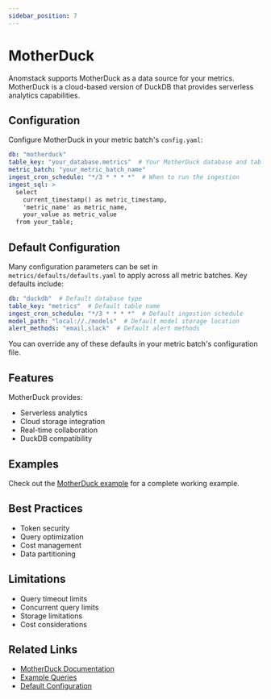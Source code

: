 ```yaml
---
sidebar_position: 7
---
```


# MotherDuck

Anomstack supports MotherDuck as a data source for your metrics. MotherDuck is a cloud-based version of DuckDB that provides serverless analytics capabilities.

## Configuration

Configure MotherDuck in your metric batch's `config.yaml`:

```yaml
db: "motherduck"
table_key: "your_database.metrics"  # Your MotherDuck database and table
metric_batch: "your_metric_batch_name"
ingest_cron_schedule: "*/3 * * * *"  # When to run the ingestion
ingest_sql: >
  select
    current_timestamp() as metric_timestamp,
    'metric_name' as metric_name,
    your_value as metric_value
  from your_table;
```

## Default Configuration

Many configuration parameters can be set in `metrics/defaults/defaults.yaml` to apply across all metric batches. Key defaults include:

```yaml
db: "duckdb"  # Default database type
table_key: "metrics"  # Default table name
ingest_cron_schedule: "*/3 * * * *"  # Default ingestion schedule
model_path: "local://./models"  # Default model storage location
alert_methods: "email,slack"  # Default alert methods
```

You can override any of these defaults in your metric batch's configuration file.

## Features

MotherDuck provides:
- Serverless analytics
- Cloud storage integration
- Real-time collaboration
- DuckDB compatibility

## Examples

Check out the [MotherDuck example](https://github.com/andrewm4894/anomstack/tree/main/metrics/examples/motherduck) for a complete working example.

## Best Practices

- Token security
- Query optimization
- Cost management
- Data partitioning

## Limitations

- Query timeout limits
- Concurrent query limits
- Storage limitations
- Cost considerations

## Related Links

- [MotherDuck Documentation](https://motherduck.com/docs)
- [Example Queries](https://github.com/andrewm4894/anomstack/tree/main/metrics/examples/motherduck)
- [Default Configuration](https://github.com/andrewm4894/anomstack/tree/main/metrics/defaults/defaults.yaml) 